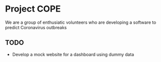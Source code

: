 # Project COPE

We are a group of enthusiatic volunteers who are developing a software to predict Coronavirus outbreaks


## TODO

* Develop a mock website for a dashboard using dummy data

